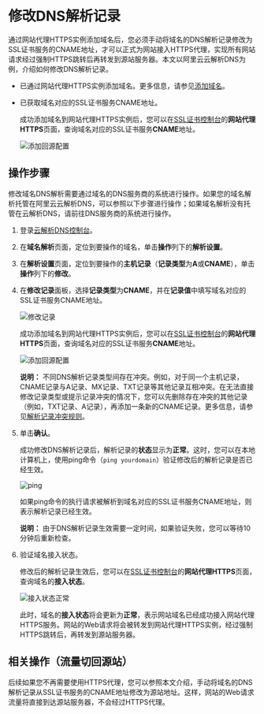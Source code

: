 # 修改DNS解析记录

通过网站代理HTTPS实例添加域名后，您必须手动将域名的DNS解析记录修改为SSL证书服务的CNAME地址，才可以正式为网站接入HTTPS代理，实现所有网站请求经过强制HTTPS跳转后再转发到源站服务器。本文以阿里云云解析DNS为例，介绍如何修改DNS解析记录。

-   已通过网站代理HTTPS实例添加域名。更多信息，请参见[添加域名](/cn.zh-CN/网站代理HTTPS/添加域名.md)。
-   已获取域名对应的SSL证书服务CNAME地址。

    成功添加域名到网站代理HTTPS实例后，您可以在[SSL证书控制台](https://yundunnext.console.aliyun.com/?p=cas)的**网站代理HTTPS**页面，查询域名对应的SSL证书服务**CNAME**地址。

    ![添加回源配置](https://static-aliyun-doc.oss-accelerate.aliyuncs.com/assets/img/zh-CN/2366160161/p224010.png)


## 操作步骤

修改域名DNS解析需要通过域名的DNS服务商的系统进行操作。如果您的域名解析托管在阿里云云解析DNS，可以参照以下步骤进行操作；如果域名解析没有托管在云解析DNS，请前往DNS服务商的系统进行操作。

1.  登录[云解析DNS控制台](https://dns.console.aliyun.com/)。

2.  在**域名解析**页面，定位到要操作的域名，单击**操作**列下的**解析设置**。

3.  在**解析设置**页面，定位到要操作的**主机记录**（**记录类型**为**A**或**CNAME**），单击**操作**列下的**修改**。

4.  在**修改记录**面板，选择**记录类型**为**CNAME**，并在**记录值**中填写域名对应的SSL证书服务CNAME地址。

    ![修改记录](https://static-aliyun-doc.oss-accelerate.aliyuncs.com/assets/img/zh-CN/2366160161/p224153.png)

    成功添加域名到网站代理HTTPS实例后，您可以在[SSL证书控制台](https://yundunnext.console.aliyun.com/?p=cas)的**网站代理HTTPS**页面，查询域名对应的SSL证书服务**CNAME**地址。

    ![添加回源配置](https://static-aliyun-doc.oss-accelerate.aliyuncs.com/assets/img/zh-CN/2366160161/p224010.png)

    **说明：** 不同DNS解析记录类型间存在冲突。例如，对于同一个主机记录，CNAME记录与A记录、MX记录、TXT记录等其他记录互相冲突。在无法直接修改记录类型或提示记录冲突的情况下，您可以先删除存在冲突的其他记录（例如，TXT记录、A记录），再添加一条新的CNAME记录。更多信息，请参见[解析记录冲突规则](https://help.aliyun.com/document_detail/39787.html)。

5.  单击**确认**。

    成功修改DNS解析记录后，解析记录的**状态**显示为**正常**。这时，您可以在本地计算机上，使用ping命令（`ping yourdomain`）验证修改后的解析记录是否已经生效。

    ![ping](https://static-aliyun-doc.oss-accelerate.aliyuncs.com/assets/img/zh-CN/2366160161/p224360.png)

    如果ping命令的执行请求被解析到域名对应的SSL证书服务CNAME地址，则表示解析记录已经生效。

    **说明：** 由于DNS解析记录生效需要一定时间，如果验证失败，您可以等待10分钟后重新检查。

6.  验证域名接入状态。

    修改后的解析记录生效后，您可以在[SSL证书控制台](https://yundunnext.console.aliyun.com/?p=cas)的**网站代理HTTPS**页面，查询域名的**接入状态**。

    ![接入状态正常](https://static-aliyun-doc.oss-accelerate.aliyuncs.com/assets/img/zh-CN/2366160161/p224364.png)

    此时，域名的**接入状态**将会更新为**正常**，表示网站域名已经成功接入网站代理HTTPS服务。网站的Web请求将会被转发到网站代理HTTPS实例，经过强制HTTPS跳转后，再转发到源站服务器。


## 相关操作（流量切回源站）

后续如果您不再需要使用HTTPS代理，您可以参照本文介绍，手动将域名的DNS解析记录从SSL证书服务的CNAME地址修改为源站地址。这样，网站的Web请求流量将直接到达源站服务器，不会经过HTTPS代理。


